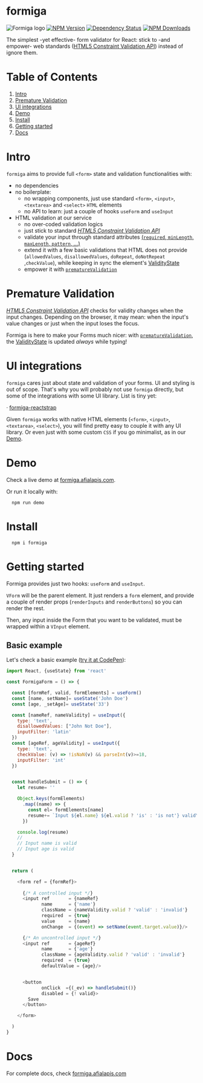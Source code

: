 # formiga

![Formiga logo](https://formiga.afialapis.com/assets/images/logo/formiga_name.png)
[![NPM Version](https://badge.fury.io/js/formiga.svg)](https://www.npmjs.com/package/formiga)
[![Dependency Status](https://david-dm.org/afialapis/formiga.svg)](https://david-dm.org/afialapis/formiga)
[![NPM Downloads](https://img.shields.io/npm/dm/formiga.svg?style=flat)](https://www.npmjs.com/package/formiga)

The simplest -yet effective- form validator for React: stick to -and empower- web standards ([HTML5 Constraint Validation API](https://developer.mozilla.org/en-US/docs/Web/API/Constraint_validation)) instead of ignore them.


# Table of Contents

1. [Intro](#intro)
2. [Premature Validation](#premature-validation)
3. [UI integrations](#ui-integrations)
4. [Demo](#demo)
5. [Install](#install)
6. [Getting started](#getting-started)
7. [Docs](#docs)

# Intro

`formiga` aims to provide full `<form>` state and validation functionalities with:

- no dependencies
- no boilerplate: 
  - no wrapping components, just use standard `<form>`, `<input>`, `<textarea>` and `<select>` `HTML` elements
  - no API to learn: just a couple of hooks `useForm` and `useInput`
- HTML validation at our service
  - no over-coded validation logics
  - just stick to standard [_HTML5 Constraint Validation API_](https://developer.mozilla.org/en-US/docs/Web/API/Constraint_validation)
  - validate your input through standard attributes [(`required`, `minLength`, `maxLength`, `pattern`, ...)](https://developer.mozilla.org/en-US/docs/Web/Guide/HTML/HTML5/Constraint_validation)
  - extend it with a few basic validations that HTML does not provide (`allowedValues`, `disallowedValues`, `doRepeat`, `doNotRepeat` ,`checkValue`), while keeping in sync the element's [ValidityState](https://developer.mozilla.org/en-US/docs/Web/API/ValidityState)
  - empower it with [`prematureValidation`](#premature-validation)

# Premature Validation

[_HTML5 Constraint Validation API_](https://developer.mozilla.org/en-US/docs/Web/API/Constraint_validation) checks for validity changes when the input changes. Depending on the browser, it may mean: when the input's value changes or just when the input loses the focus.

Formiga is here to make your Forms much nicer: with [`prematureValidation`](#premature-validation), the [ValidityState](https://developer.mozilla.org/en-US/docs/Web/API/ValidityState) is updated *always* while typing!

# UI integrations

`formiga` cares just about state and validation of your forms. UI and styling is out of scope. That's why you will probably not use `formiga` directly, but some of the integrations with some UI library. List is tiny yet:

· [formiga-reactstrap](https://github.com/afialapis/formiga-reactstrap)

Given `formiga` works with native HTML elements (`<form>`, `<input>`, `<textarea>`, `<select>`), you will find pretty easy to couple it with any UI library. Or even just with some custom `CSS` if you go minimalist, as in our [Demo](#demo).


# Demo

Check a live demo at [formiga.afialapis.com](https://formiga.afialapis.com).

Or run it locally with:

```
  npm run demo
```


# Install

```
  npm i formiga
```

# Getting started 

Formiga provides just two hooks: `useForm` and `useInput`.

`VForm` will be the parent element. It just renders a `form` element, and provide a couple of render props (`renderInputs` and `renderButtons`) so you can render the rest.

Then, any input inside the Form that you want to be validated, must be wrapped within a `VInput` element.

## Basic example

Let's check a basic example ([try it at CodePen](https://codepen.io/afialapis/pen/KKwgNWK)):


```javascript
import React, {useState} from 'react'

const FormigaForm = () => {

  const [formRef, valid, formElements] = useForm()
  const [name, setName]= useState('John Doe')
  const [age, _setAge]= useState('33') 

  const [nameRef, nameValidity] = useInput({
    type: 'text',
    disallowedValues: ["John Not Doe"],
    inputFilter: 'latin'
  })
  const [ageRef, ageValidity] = useInput({
    type: 'text',
    checkValue: (v) => !isNaN(v) && parseInt(v)>=18,
    inputFilter: 'int'
  })


  const handleSubmit = () => {
    let resume= ''

    Object.keys(formElements)
      .map((name) => {
        const el= formElements[name]
        resume+= `Input ${el.name} ${el.valid ? 'is' : 'is not'} valid\n`
      })

    console.log(resume)
    //
    // Input name is valid
    // Input age is valid
  }


  return (  

    <form ref = {formRef}>
        
      {/* A controlled input */}
      <input ref       = {nameRef}
             name      = {'name'}
             className = {nameValidity.valid ? 'valid' : 'invalid'}
             required  = {true}
             value     = {name}
             onChange  = {(event) => setName(event.target.value)}/>

      {/* An uncontrolled input */}
      <input ref       = {ageRef}
             name      = {'age'}
             className = {ageValidity.valid ? 'valid' : 'invalid'}
             required  = {true}
             defaultValue = {age}/>


      <button
             onClick  ={(_ev) => handleSubmit()}
             disabled = {! valid}>
        Save
      </button>

    </form>

  )
}          

```

# Docs

For complete docs, check [formiga.afialapis.com](https://formiga.afialapis.com)

